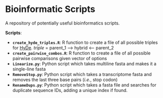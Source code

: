 # Bioinformatic Scripts
A repository of potentially useful bioinformatics scripts.

**Scripts**:

- **`create_hyde_triples.R`**: R function to create a file of all possible triples for [HyDe](https://github.com/pblischak/HyDe). *triple* = parent_1 --> hybrid <-- parent_2
- **`create_pairwise_combos.R`**: R function to create a file of all possible pairwise comparisons given vector of options
- **`Linearize.py`**: Python script which takes multiline fasta and makes it a single-line fasta
- **`RemoveStop.py`**: Python script which takes a transcriptome fasta and removes the last three base pairs (*i.e.*, stop codon)
- **`RenameDups.py`**: Python script which takes a fasta file and searches for duplicate sequence IDs, adding a unique index if found.
